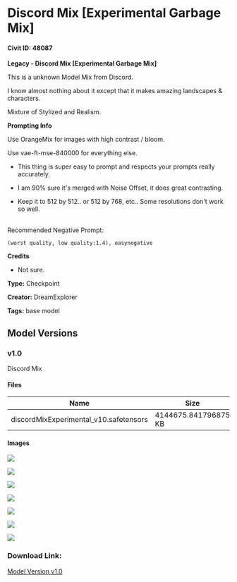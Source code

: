 # Discord Mix [Experimental Garbage Mix]

#### Civit ID: 48087

<p><strong>Legacy - Discord Mix [Experimental Garbage Mix]</strong></p><p>This is a unknown Model Mix from Discord.</p><p>I know almost nothing about it except that it makes amazing landscapes &amp; characters.</p><p></p><p>Mixture of Stylized and Realism.</p><p></p><p><strong>Prompting Info</strong></p><p>Use OrangeMix for images with high contrast / bloom.</p><p>Use vae-ft-mse-840000 for everything else.</p><p></p><ul><li><p>This thing is super easy to prompt and respects your prompts really accurately.</p></li><li><p>I am 90% sure it's merged with Noise Offset, it does great contrasting.</p></li><li><p>Keep it to 512 by 512.. or 512 by 768, etc.. Some resolutions don't work so well.  </p></li></ul><p><br />Recommended Negative Prompt:</p><pre><code>(worst quality, low quality:1.4), easynegative</code></pre><p></p><p><strong>Credits</strong></p><ul><li><p>Not sure.</p></li></ul>

**Type:** Checkpoint

**Creator:** DreamExplorer

**Tags:** base model

## Model Versions

### v1.0

<p>Discord Mix </p>

#### Files

| Name | Size | Type | Format | Download Url | AutoV1 | AutoV2 | SHA256 | CRC32 | BLAKE3 |
| --- | --- | --- | --- | --- | --- | --- | --- | --- | --- |
| discordMixExperimental_v10.safetensors | 4144675.841796875 KB | Model | SafeTensor | https://civitai.com/api/download/models/52696 | 878F98B5 | 980122B4EC | 980122B4ECB0AAE5B87156E3F59110D84127BEF7467CE9FB18B0AA84BCB8084A | 3E90E55B | CD97F8771C6F91A6F2ED011CAA9CF2FD0C642BC48CC72F3E2428C5275785A05A |

#### Images

<p><img src="https://image.civitai.com/xG1nkqKTMzGDvpLrqFT7WA/70627742-e50a-4713-1706-ec4a1a619900/width=450/568805.jpeg" /></p>

<p><img src="https://image.civitai.com/xG1nkqKTMzGDvpLrqFT7WA/cbb3b5fc-e1d0-4dbd-d333-64f59a0edb00/width=450/568859.jpeg" /></p>

<p><img src="https://image.civitai.com/xG1nkqKTMzGDvpLrqFT7WA/d627a788-0cee-4f92-4636-f41e49085e00/width=450/568801.jpeg" /></p>

<p><img src="https://image.civitai.com/xG1nkqKTMzGDvpLrqFT7WA/f9b1ad43-84e6-4640-b73f-7316091be700/width=450/568802.jpeg" /></p>

<p><img src="https://image.civitai.com/xG1nkqKTMzGDvpLrqFT7WA/5709cfdf-ee1f-4a33-31b2-72e2ea677400/width=450/568804.jpeg" /></p>

<p><img src="https://image.civitai.com/xG1nkqKTMzGDvpLrqFT7WA/1b5e0037-220c-4f63-5857-1cd022308100/width=450/568806.jpeg" /></p>

<p><img src="https://image.civitai.com/xG1nkqKTMzGDvpLrqFT7WA/97baa079-a88d-42b1-a52e-c15ae8003e00/width=450/568807.jpeg" /></p>

### Download Link:

[Model Version v1.0](https://civitai.com/api/download/models/52696)

